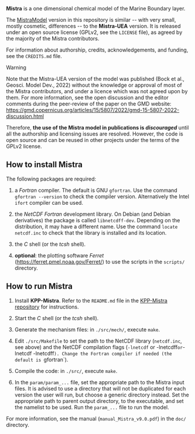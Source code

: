 __Mistra__ is a one dimensional chemical model of the Marine Boundary layer.

The [MistraModel](https://github.com/MistraModel) version in this repository is similar -- with very small, mostly cosmetic, differences -- to the __Mistra-UEA__ version. It is released under an open source license (GPLv2, see the `LICENSE` file), as agreed by the majority of the Mistra contributors.

For information about authorship, credits, acknowledgements, and funding, see the `CREDITS.md` file.

> [!Warning]
>
> Note that the Mistra-UEA version of the model was published (Bock et al., Geosci. Model Dev., 2022) without the knowledge or approval of most of the Mistra contributors, and under a licence which was not agreed upon by them. For more information, see the open discussion and the editor comments during the peer-review of the paper on the GMD website: https://gmd.copernicus.org/articles/15/5807/2022/gmd-15-5807-2022-discussion.html
>
> Therefore, __the use of the Mistra model in publications is *discouraged*__ until all the authorship and licensing issues are resolved. However, the code is open source and can be reused in other projects under the terms of the GPLv2 license.


How to install Mistra
---------------------

The following packages are required:

1. a *Fortran* compiler. The default is GNU `gfortran`. Use the command `gfortran --version` to check the compiler version. Alternatively the Intel `ifort` compiler can be used.

2. the *NetCDF Fortran* development library. On Debian (and Debian derivatives) the package is called `libnetcdff-dev`. Depending on the distribution, it may have a different name. Use the command `locate netcdf.inc` to check that the library is installed and its location.

3. the *C* shell (or the *tcsh* shell).

4. __optional__: the plotting software *Ferret* (https://ferret.pmel.noaa.gov/Ferret/) to use the scripts in the `scripts/` directory.


How to run Mistra
-----------------

1. Install __KPP-Mistra__. Refer to the `README.md` file in the [KPP-Mistra repository](https://github.com/MistraModel/KPP-Mistra) for instructions.

2. Start the *C* shell (or the *tcsh* shell).

3. Generate the mechanism files: in `./src/mech/`, execute `make`.

4. Edit `./src/Makefile` to set the path to the NetCDF library (`netcdf.inc`, see above) and the NetCDF compilation flags (`-lnetcdf` or -lnetcdff` or `-lnetcdf -lnetcdff`). Change the Fortran compiler if needed (the default is `gfortran`).

5. Compile the code: in `./src/`, execute `make`.

6. In the `param/param_...` file, set the appropriate path to the Mistra input files. It is advised to use a directory that will not be duplicated for each version the user will run, but choose a generic directory instead. Set the appropriate path to parent output directory, to the executable, and set the namelist to be used. Run the `param_...` file to run the model.

For more information, see the manual (`manual_Mistra_v9.0.pdf`) in the `doc/` directory.
